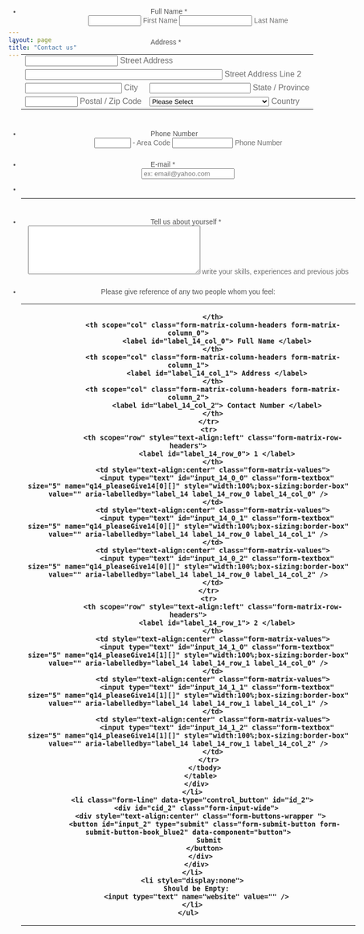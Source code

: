 ```yaml
---
layout: page
title: "Contact us"
---
```




<center>

<script src="https://cdnjs.cloudflare.com/ajax/libs/punycode/1.4.1/punycode.min.js"></script>
<script src="https://cdn.jotfor.ms/static/prototype.forms.js" type="text/javascript"></script>
<script src="https://cdn.jotfor.ms/static/jotform.forms.js?3.3.13530" type="text/javascript"></script>
<script type="text/javascript">
   JotForm.setConditions([{"action":{"field":"9","visibility":"Show"},"link":"Any","terms":[{"field":"8","operator":"equals","value":"Other (Please specify...)"}],"type":"field"}]);
	JotForm.init(function(){
      setTimeout(function() {
          $('input_6').hint('ex: email@yahoo.com');
       }, 20);
    /*INIT-END*/
	});

   JotForm.prepareCalculationsOnTheFly([null,{"name":"jobApplication","qid":"1","text":"Job Application","type":"control_head"},{"name":"submit","qid":"2","text":"Submit","type":"control_button"},{"name":"fullName3","qid":"3","text":"Full Name","type":"control_fullname"},{"name":"address4","qid":"4","text":"Address","type":"control_address"},{"name":"phoneNumber5","qid":"5","text":"Phone Number","type":"control_phone"},{"name":"email6","qid":"6","text":"E-mail","type":"control_email"},{"name":"clickTo7","qid":"7","text":"","type":"control_text"},null,null,null,{"name":"tellUs","qid":"11","subLabel":"write your skills, experiences and previous jobs ","text":"Tell us about yourself","type":"control_textarea"},null,null,{"name":"pleaseGive14","qid":"14","text":"Please give reference of any two people whom you feel:","type":"control_matrix"}]);
   setTimeout(function() {
JotForm.paymentExtrasOnTheFly([null,{"name":"jobApplication","qid":"1","text":"Job Application","type":"control_head"},{"name":"submit","qid":"2","text":"Submit","type":"control_button"},{"name":"fullName3","qid":"3","text":"Full Name","type":"control_fullname"},{"name":"address4","qid":"4","text":"Address","type":"control_address"},{"name":"phoneNumber5","qid":"5","text":"Phone Number","type":"control_phone"},{"name":"email6","qid":"6","text":"E-mail","type":"control_email"},{"name":"clickTo7","qid":"7","text":"","type":"control_text"},null,null,null,{"name":"tellUs","qid":"11","subLabel":"write your skills, experiences and previous jobs ","text":"Tell us about yourself","type":"control_textarea"},null,null,{"name":"pleaseGive14","qid":"14","text":"Please give reference of any two people whom you feel:","type":"control_matrix"}]);}, 20); 
</script>
<link href="https://cdn.jotfor.ms/static/formCss.css?3.3.13530" rel="stylesheet" type="text/css" />
<link type="text/css" media="print" rel="stylesheet" href="https://cdn.jotfor.ms/css/printForm.css?3.3.13530" />
<link type="text/css" rel="stylesheet" href="https://cdn.jotfor.ms/css/styles/nova.css?3.3.13530" />
<link type="text/css" rel="stylesheet" href="https://cdn.jotfor.ms/themes/CSS/566a91c2977cdfcd478b4567.css?themeRevisionID=5da5f5afbdb53a02c94de4b1"/>
<style type="text/css">
    .form-label-left{
        width:150px;
    }
    .form-line{
        padding-top:12px;
        padding-bottom:12px;
    }
    .form-label-right{
        width:150px;
    }
    .form-all{
        width:690px;
        color:#555 !important;
        font-family:"Lucida Grande", "Lucida Sans Unicode", "Lucida Sans", Verdana, sans-serif;
        font-size:14px;
    }
    .form-radio-item label, .form-checkbox-item label, .form-grading-label, .form-header{
        color: false;
    }

</style>

<style type="text/css" id="form-designer-style">
    /* Injected CSS Code */
/*PREFERENCES STYLE*/
    .form-all {
      font-family: 'Lucida Grande', 'Lucida Sans Unicode', 'Lucida Sans', Verdana, Tahoma, sans-serif, sans-serif;
    }
    .form-all .qq-upload-button,
    .form-all .form-submit-button,
    .form-all .form-submit-reset,
    .form-all .form-submit-print {
      font-family: 'Lucida Grande', 'Lucida Sans Unicode', 'Lucida Sans', Verdana, Tahoma, sans-serif, sans-serif;
    }
    .form-all .form-pagebreak-back-container,
    .form-all .form-pagebreak-next-container {
      font-family: 'Lucida Grande', 'Lucida Sans Unicode', 'Lucida Sans', Verdana, Tahoma, sans-serif, sans-serif;
    }
    .form-header-group {
      font-family: 'Lucida Grande', 'Lucida Sans Unicode', 'Lucida Sans', Verdana, Tahoma, sans-serif, sans-serif;
    }
    .form-label {
      font-family: 'Lucida Grande', 'Lucida Sans Unicode', 'Lucida Sans', Verdana, Tahoma, sans-serif, sans-serif;
    }
  
    .form-label.form-label-auto {
      
    display: block;
    float: none;
    text-align: left;
    width: 100%;
  
    }
  
    .form-line {
      margin-top: 12px 36px 12px 36px px;
      margin-bottom: 12px 36px 12px 36px px;
    }
  
    .form-all {
      width: 690px;
margin-top: -200px;
    }
  
    .form-label-left,
    .form-label-right,
    .form-label-left.form-label-auto,
    .form-label-right.form-label-auto {
      width: 150px;
    }
  
    .form-all {
      font-size: 14pxpx
    }
    .form-all .qq-upload-button,
    .form-all .qq-upload-button,
    .form-all .form-submit-button,
    .form-all .form-submit-reset,
    .form-all .form-submit-print {
      font-size: 14pxpx
    }
    .form-all .form-pagebreak-back-container,
    .form-all .form-pagebreak-next-container {
      font-size: 14pxpx
    }
  
    .supernova .form-all, .form-all {
      background-color: ;
      border: 1px solid transparent;
    }
  
    .form-all {
      color: #555;
    }
    .form-header-group .form-header {
      color: #555;
    }
    .form-header-group .form-subHeader {
      color: #555;
    }
    .form-label-top,
    .form-label-left,
    .form-label-right,
    .form-html,
    .form-checkbox-item label,
    .form-radio-item label {
      color: #555;
    }
    .form-sub-label {
      color: #6f6f6f;
    }
  
    .supernova {
      background-color: undefined;
    }
    .supernova body {
      background: transparent;
    }
  
    .form-textbox,
    .form-textarea,
    .form-radio-other-input,
    .form-checkbox-other-input,
    .form-captcha input,
    .form-spinner input {
      background-color: undefined;
    }
  
    .supernova {
      background-image: none;
    }
    #stage {
      background-image: none;
    }
  
    .form-all {
      background-image: none;
    }
  
  .ie-8 .form-all:before { display: none; }
  .ie-8 {
    margin-top: auto;
    margin-top: initial;
  }
  
  /*PREFERENCES STYLE*//*__INSPECT_SEPERATOR__*/.form-matrix-values {padding-left: 4px;padding-right: 4px;}/* 1st Column */.form-matrix-row-headers +.form-matrix-values .form-textbox {width: 200px; padding-left: 4px;padding-right: 4px;}/* 2nd Column */.form-matrix-row-headers +.form-matrix-values +.form-matrix-values .form-textbox {width: 250px; padding-left:}/* 3rd Column */
.form-matrix-row-headers +.form-matrix-values +.form-matrix-values +.form-matrix-values .form-textbox{width: 120px;}
    /* Injected CSS Code */
</style>

<link type="text/css" rel="stylesheet" href="https://cdn.jotfor.ms/css/styles/buttons/form-submit-button-book_blue2.css?3.3.13530"/>
<form class="jotform-form" action="https://submit.jotformpro.com/submit/92963258619976/" method="post" name="form_92963258619976" id="92963258619976" accept-charset="utf-8">
  <input type="hidden" name="formID" value="92963258619976" />
  <input type="hidden" id="JWTContainer" value="" />
  <input type="hidden" id="cardinalOrderNumber" value="" />
  <div role="main" class="form-all">
    <ul class="form-section page-section">
      <li id="cid_1" class="form-input-wide" data-type="control_head">
        <div class="form-header-group ">
          <div class="header-text httal htvam">
            <h2 id="header_1" class="form-header" data-component="header">
              Job Application
            </h2>
          </div>
        </div>
      </li>
      <li class="form-line jf-required" data-type="control_fullname" id="id_3">
        <label class="form-label form-label-left form-label-auto" id="label_3" for="first_3">
          Full Name
          <span class="form-required">
            *
          </span>
        </label>
        <div id="cid_3" class="form-input jf-required">
          <div data-wrapper-react="true">
            <span class="form-sub-label-container" style="vertical-align:top">
              <input type="text" id="first_3" name="q3_fullName3[first]" class="form-textbox validate[required]" size="10" value="" data-component="first" aria-labelledby="label_3 sublabel_3_first" required="" />
              <label class="form-sub-label" for="first_3" id="sublabel_3_first" style="min-height:13px"> First Name </label>
            </span>
            <span class="form-sub-label-container" style="vertical-align:top">
              <input type="text" id="last_3" name="q3_fullName3[last]" class="form-textbox validate[required]" size="15" value="" data-component="last" aria-labelledby="label_3 sublabel_3_last" required="" />
              <label class="form-sub-label" for="last_3" id="sublabel_3_last" style="min-height:13px"> Last Name </label>
            </span>
          </div>
        </div>
      </li>
      <li class="form-line jf-required" data-type="control_address" id="id_4">
        <label class="form-label form-label-left form-label-auto" id="label_4" for="input_4undefined">
          Address
          <span class="form-required">
            *
          </span>
        </label>
        <div id="cid_4" class="form-input jf-required">
          <table summary="" class="form-address-table">
            <tbody>
              <tr>
                <td colSpan="2">
                  <span class="form-sub-label-container" style="vertical-align:top">
                    <input type="text" id="input_4_addr_line1" name="q4_address4[addr_line1]" class="form-textbox validate[required] form-address-line" autoComplete="address-line1" value="" data-component="address_line_1" aria-labelledby="label_4 sublabel_4_addr_line1" required="" />
                    <label class="form-sub-label" for="input_4_addr_line1" id="sublabel_4_addr_line1" style="min-height:13px"> Street Address </label>
                  </span>
                </td>
              </tr>
              <tr>
                <td colSpan="2">
                  <span class="form-sub-label-container" style="vertical-align:top">
                    <input type="text" id="input_4_addr_line2" name="q4_address4[addr_line2]" class="form-textbox form-address-line" autoComplete="address-line2" size="46" value="" data-component="address_line_2" aria-labelledby="label_4 sublabel_4_addr_line2" required="" />
                    <label class="form-sub-label" for="input_4_addr_line2" id="sublabel_4_addr_line2" style="min-height:13px"> Street Address Line 2 </label>
                  </span>
                </td>
              </tr>
              <tr>
                <td>
                  <span class="form-sub-label-container" style="vertical-align:top">
                    <input type="text" id="input_4_city" name="q4_address4[city]" class="form-textbox validate[required] form-address-city" autoComplete="address-level2" size="21" value="" data-component="city" aria-labelledby="label_4 sublabel_4_city" required="" />
                    <label class="form-sub-label" for="input_4_city" id="sublabel_4_city" style="min-height:13px"> City </label>
                  </span>
                </td>
                <td>
                  <span class="form-sub-label-container" style="vertical-align:top">
                    <input type="text" id="input_4_state" name="q4_address4[state]" class="form-textbox validate[required] form-address-state" autoComplete="address-level1" size="22" value="" data-component="state" aria-labelledby="label_4 sublabel_4_state" required="" />
                    <label class="form-sub-label" for="input_4_state" id="sublabel_4_state" style="min-height:13px"> State / Province </label>
                  </span>
                </td>
              </tr>
              <tr>
                <td>
                  <span class="form-sub-label-container" style="vertical-align:top">
                    <input type="text" id="input_4_postal" name="q4_address4[postal]" class="form-textbox form-address-postal" autoComplete="postal-code" size="10" value="" data-component="zip" aria-labelledby="label_4 sublabel_4_postal" required="" />
                    <label class="form-sub-label" for="input_4_postal" id="sublabel_4_postal" style="min-height:13px"> Postal / Zip Code </label>
                  </span>
                </td>
                <td>
                  <span class="form-sub-label-container" style="vertical-align:top">
                    <select class="form-dropdown validate[required] form-address-country noTranslate" name="q4_address4[country]" id="input_4_country" data-component="country" required="" aria-labelledby="label_4 sublabel_4_country" autoComplete="country">
                      <option value=""> Please Select </option>
                      <option value="United States"> United States </option>
                      <option value="Afghanistan"> Afghanistan </option>
                      <option value="Albania"> Albania </option>
                      <option value="Algeria"> Algeria </option>
                      <option value="American Samoa"> American Samoa </option>
                      <option value="Andorra"> Andorra </option>
                      <option value="Angola"> Angola </option>
                      <option value="Anguilla"> Anguilla </option>
                      <option value="Antigua and Barbuda"> Antigua and Barbuda </option>
                      <option value="Argentina"> Argentina </option>
                      <option value="Armenia"> Armenia </option>
                      <option value="Aruba"> Aruba </option>
                      <option value="Australia"> Australia </option>
                      <option value="Austria"> Austria </option>
                      <option value="Azerbaijan"> Azerbaijan </option>
                      <option value="The Bahamas"> The Bahamas </option>
                      <option value="Bahrain"> Bahrain </option>
                      <option value="Bangladesh"> Bangladesh </option>
                      <option value="Barbados"> Barbados </option>
                      <option value="Belarus"> Belarus </option>
                      <option value="Belgium"> Belgium </option>
                      <option value="Belize"> Belize </option>
                      <option value="Benin"> Benin </option>
                      <option value="Bermuda"> Bermuda </option>
                      <option value="Bhutan"> Bhutan </option>
                      <option value="Bolivia"> Bolivia </option>
                      <option value="Bosnia and Herzegovina"> Bosnia and Herzegovina </option>
                      <option value="Botswana"> Botswana </option>
                      <option value="Brazil"> Brazil </option>
                      <option value="Brunei"> Brunei </option>
                      <option value="Bulgaria"> Bulgaria </option>
                      <option value="Burkina Faso"> Burkina Faso </option>
                      <option value="Burundi"> Burundi </option>
                      <option value="Cambodia"> Cambodia </option>
                      <option value="Cameroon"> Cameroon </option>
                      <option value="Canada"> Canada </option>
                      <option value="Cape Verde"> Cape Verde </option>
                      <option value="Cayman Islands"> Cayman Islands </option>
                      <option value="Central African Republic"> Central African Republic </option>
                      <option value="Chad"> Chad </option>
                      <option value="Chile"> Chile </option>
                      <option value="China"> China </option>
                      <option value="Christmas Island"> Christmas Island </option>
                      <option value="Cocos (Keeling) Islands"> Cocos (Keeling) Islands </option>
                      <option value="Colombia"> Colombia </option>
                      <option value="Comoros"> Comoros </option>
                      <option value="Congo"> Congo </option>
                      <option value="Cook Islands"> Cook Islands </option>
                      <option value="Costa Rica"> Costa Rica </option>
                      <option value="Cote d&#x27;Ivoire"> Cote d&#x27;Ivoire </option>
                      <option value="Croatia"> Croatia </option>
                      <option value="Cuba"> Cuba </option>
                      <option value="Cyprus"> Cyprus </option>
                      <option value="Czech Republic"> Czech Republic </option>
                      <option value="Democratic Republic of the Congo"> Democratic Republic of the Congo </option>
                      <option value="Denmark"> Denmark </option>
                      <option value="Djibouti"> Djibouti </option>
                      <option value="Dominica"> Dominica </option>
                      <option value="Dominican Republic"> Dominican Republic </option>
                      <option value="Ecuador"> Ecuador </option>
                      <option value="Egypt"> Egypt </option>
                      <option value="El Salvador"> El Salvador </option>
                      <option value="Equatorial Guinea"> Equatorial Guinea </option>
                      <option value="Eritrea"> Eritrea </option>
                      <option value="Estonia"> Estonia </option>
                      <option value="Ethiopia"> Ethiopia </option>
                      <option value="Falkland Islands"> Falkland Islands </option>
                      <option value="Faroe Islands"> Faroe Islands </option>
                      <option value="Fiji"> Fiji </option>
                      <option value="Finland"> Finland </option>
                      <option value="France"> France </option>
                      <option value="French Polynesia"> French Polynesia </option>
                      <option value="Gabon"> Gabon </option>
                      <option value="The Gambia"> The Gambia </option>
                      <option value="Georgia"> Georgia </option>
                      <option value="Germany"> Germany </option>
                      <option value="Ghana"> Ghana </option>
                      <option value="Gibraltar"> Gibraltar </option>
                      <option value="Greece"> Greece </option>
                      <option value="Greenland"> Greenland </option>
                      <option value="Grenada"> Grenada </option>
                      <option value="Guadeloupe"> Guadeloupe </option>
                      <option value="Guam"> Guam </option>
                      <option value="Guatemala"> Guatemala </option>
                      <option value="Guernsey"> Guernsey </option>
                      <option value="Guinea"> Guinea </option>
                      <option value="Guinea-Bissau"> Guinea-Bissau </option>
                      <option value="Guyana"> Guyana </option>
                      <option value="Haiti"> Haiti </option>
                      <option value="Honduras"> Honduras </option>
                      <option value="Hong Kong"> Hong Kong </option>
                      <option value="Hungary"> Hungary </option>
                      <option value="Iceland"> Iceland </option>
                      <option value="India"> India </option>
                      <option value="Indonesia"> Indonesia </option>
                      <option value="Iran"> Iran </option>
                      <option value="Iraq"> Iraq </option>
                      <option value="Ireland"> Ireland </option>
                      <option value="Israel"> Israel </option>
                      <option value="Italy"> Italy </option>
                      <option value="Jamaica"> Jamaica </option>
                      <option value="Japan"> Japan </option>
                      <option value="Jersey"> Jersey </option>
                      <option value="Jordan"> Jordan </option>
                      <option value="Kazakhstan"> Kazakhstan </option>
                      <option value="Kenya"> Kenya </option>
                      <option value="Kiribati"> Kiribati </option>
                      <option value="North Korea"> North Korea </option>
                      <option value="South Korea"> South Korea </option>
                      <option value="Kosovo"> Kosovo </option>
                      <option value="Kuwait"> Kuwait </option>
                      <option value="Kyrgyzstan"> Kyrgyzstan </option>
                      <option value="Laos"> Laos </option>
                      <option value="Latvia"> Latvia </option>
                      <option value="Lebanon"> Lebanon </option>
                      <option value="Lesotho"> Lesotho </option>
                      <option value="Liberia"> Liberia </option>
                      <option value="Libya"> Libya </option>
                      <option value="Liechtenstein"> Liechtenstein </option>
                      <option value="Lithuania"> Lithuania </option>
                      <option value="Luxembourg"> Luxembourg </option>
                      <option value="Macau"> Macau </option>
                      <option value="Macedonia"> Macedonia </option>
                      <option value="Madagascar"> Madagascar </option>
                      <option value="Malawi"> Malawi </option>
                      <option value="Malaysia"> Malaysia </option>
                      <option value="Maldives"> Maldives </option>
                      <option value="Mali"> Mali </option>
                      <option value="Malta"> Malta </option>
                      <option value="Marshall Islands"> Marshall Islands </option>
                      <option value="Martinique"> Martinique </option>
                      <option value="Mauritania"> Mauritania </option>
                      <option value="Mauritius"> Mauritius </option>
                      <option value="Mayotte"> Mayotte </option>
                      <option value="Mexico"> Mexico </option>
                      <option value="Micronesia"> Micronesia </option>
                      <option value="Moldova"> Moldova </option>
                      <option value="Monaco"> Monaco </option>
                      <option value="Mongolia"> Mongolia </option>
                      <option value="Montenegro"> Montenegro </option>
                      <option value="Montserrat"> Montserrat </option>
                      <option value="Morocco"> Morocco </option>
                      <option value="Mozambique"> Mozambique </option>
                      <option value="Myanmar"> Myanmar </option>
                      <option value="Nagorno-Karabakh"> Nagorno-Karabakh </option>
                      <option value="Namibia"> Namibia </option>
                      <option value="Nauru"> Nauru </option>
                      <option value="Nepal"> Nepal </option>
                      <option value="Netherlands"> Netherlands </option>
                      <option value="Netherlands Antilles"> Netherlands Antilles </option>
                      <option value="New Caledonia"> New Caledonia </option>
                      <option value="New Zealand"> New Zealand </option>
                      <option value="Nicaragua"> Nicaragua </option>
                      <option value="Niger"> Niger </option>
                      <option value="Nigeria"> Nigeria </option>
                      <option value="Niue"> Niue </option>
                      <option value="Norfolk Island"> Norfolk Island </option>
                      <option value="Turkish Republic of Northern Cyprus"> Turkish Republic of Northern Cyprus </option>
                      <option value="Northern Mariana"> Northern Mariana </option>
                      <option value="Norway"> Norway </option>
                      <option value="Oman"> Oman </option>
                      <option value="Pakistan"> Pakistan </option>
                      <option value="Palau"> Palau </option>
                      <option value="Palestine"> Palestine </option>
                      <option value="Panama"> Panama </option>
                      <option value="Papua New Guinea"> Papua New Guinea </option>
                      <option value="Paraguay"> Paraguay </option>
                      <option value="Peru"> Peru </option>
                      <option value="Philippines"> Philippines </option>
                      <option value="Pitcairn Islands"> Pitcairn Islands </option>
                      <option value="Poland"> Poland </option>
                      <option value="Portugal"> Portugal </option>
                      <option value="Puerto Rico"> Puerto Rico </option>
                      <option value="Qatar"> Qatar </option>
                      <option value="Republic of the Congo"> Republic of the Congo </option>
                      <option value="Romania"> Romania </option>
                      <option value="Russia"> Russia </option>
                      <option value="Rwanda"> Rwanda </option>
                      <option value="Saint Barthelemy"> Saint Barthelemy </option>
                      <option value="Saint Helena"> Saint Helena </option>
                      <option value="Saint Kitts and Nevis"> Saint Kitts and Nevis </option>
                      <option value="Saint Lucia"> Saint Lucia </option>
                      <option value="Saint Martin"> Saint Martin </option>
                      <option value="Saint Pierre and Miquelon"> Saint Pierre and Miquelon </option>
                      <option value="Saint Vincent and the Grenadines"> Saint Vincent and the Grenadines </option>
                      <option value="Samoa"> Samoa </option>
                      <option value="San Marino"> San Marino </option>
                      <option value="Sao Tome and Principe"> Sao Tome and Principe </option>
                      <option value="Saudi Arabia"> Saudi Arabia </option>
                      <option value="Senegal"> Senegal </option>
                      <option value="Serbia"> Serbia </option>
                      <option value="Seychelles"> Seychelles </option>
                      <option value="Sierra Leone"> Sierra Leone </option>
                      <option value="Singapore"> Singapore </option>
                      <option value="Slovakia"> Slovakia </option>
                      <option value="Slovenia"> Slovenia </option>
                      <option value="Solomon Islands"> Solomon Islands </option>
                      <option value="Somalia"> Somalia </option>
                      <option value="Somaliland"> Somaliland </option>
                      <option value="South Africa"> South Africa </option>
                      <option value="South Ossetia"> South Ossetia </option>
                      <option value="South Sudan"> South Sudan </option>
                      <option value="Spain"> Spain </option>
                      <option value="Sri Lanka"> Sri Lanka </option>
                      <option value="Sudan"> Sudan </option>
                      <option value="Suriname"> Suriname </option>
                      <option value="Svalbard"> Svalbard </option>
                      <option value="eSwatini"> eSwatini </option>
                      <option value="Sweden"> Sweden </option>
                      <option value="Switzerland"> Switzerland </option>
                      <option value="Syria"> Syria </option>
                      <option value="Taiwan"> Taiwan </option>
                      <option value="Tajikistan"> Tajikistan </option>
                      <option value="Tanzania"> Tanzania </option>
                      <option value="Thailand"> Thailand </option>
                      <option value="Timor-Leste"> Timor-Leste </option>
                      <option value="Togo"> Togo </option>
                      <option value="Tokelau"> Tokelau </option>
                      <option value="Tonga"> Tonga </option>
                      <option value="Transnistria Pridnestrovie"> Transnistria Pridnestrovie </option>
                      <option value="Trinidad and Tobago"> Trinidad and Tobago </option>
                      <option value="Tristan da Cunha"> Tristan da Cunha </option>
                      <option value="Tunisia"> Tunisia </option>
                      <option value="Turkey"> Turkey </option>
                      <option value="Turkmenistan"> Turkmenistan </option>
                      <option value="Turks and Caicos Islands"> Turks and Caicos Islands </option>
                      <option value="Tuvalu"> Tuvalu </option>
                      <option value="Uganda"> Uganda </option>
                      <option value="Ukraine"> Ukraine </option>
                      <option value="United Arab Emirates"> United Arab Emirates </option>
                      <option value="United Kingdom"> United Kingdom </option>
                      <option value="Uruguay"> Uruguay </option>
                      <option value="Uzbekistan"> Uzbekistan </option>
                      <option value="Vanuatu"> Vanuatu </option>
                      <option value="Vatican City"> Vatican City </option>
                      <option value="Venezuela"> Venezuela </option>
                      <option value="Vietnam"> Vietnam </option>
                      <option value="British Virgin Islands"> British Virgin Islands </option>
                      <option value="Isle of Man"> Isle of Man </option>
                      <option value="US Virgin Islands"> US Virgin Islands </option>
                      <option value="Wallis and Futuna"> Wallis and Futuna </option>
                      <option value="Western Sahara"> Western Sahara </option>
                      <option value="Yemen"> Yemen </option>
                      <option value="Zambia"> Zambia </option>
                      <option value="Zimbabwe"> Zimbabwe </option>
                      <option value="other"> Other </option>
                    </select>
                    <label class="form-sub-label" for="input_4_country" id="sublabel_4_country" style="min-height:13px"> Country </label>
                  </span>
                </td>
              </tr>
            </tbody>
          </table>
        </div>
      </li>
      <li class="form-line" data-type="control_phone" id="id_5">
        <label class="form-label form-label-left form-label-auto" id="label_5" for="input_5_area"> Phone Number </label>
        <div id="cid_5" class="form-input">
          <div data-wrapper-react="true">
            <span class="form-sub-label-container" style="vertical-align:top">
              <input type="tel" id="input_5_area" name="q5_phoneNumber5[area]" class="form-textbox" size="6" value="" data-component="areaCode" aria-labelledby="label_5 sublabel_5_area" />
              <span class="phone-separate" aria-hidden="true">
                 -
              </span>
              <label class="form-sub-label" for="input_5_area" id="sublabel_5_area" style="min-height:13px"> Area Code </label>
            </span>
            <span class="form-sub-label-container" style="vertical-align:top">
              <input type="tel" id="input_5_phone" name="q5_phoneNumber5[phone]" class="form-textbox" size="12" value="" data-component="phone" aria-labelledby="label_5 sublabel_5_phone" />
              <label class="form-sub-label" for="input_5_phone" id="sublabel_5_phone" style="min-height:13px"> Phone Number </label>
            </span>
          </div>
        </div>
      </li>
      <li class="form-line jf-required" data-type="control_email" id="id_6">
        <label class="form-label form-label-left form-label-auto" id="label_6" for="input_6">
          E-mail
          <span class="form-required">
            *
          </span>
        </label>
        <div id="cid_6" class="form-input jf-required">
          <input type="email" id="input_6" name="q6_email6" class="form-textbox validate[required, Email]" size="20" value="" placeholder="ex: email@yahoo.com" data-component="email" aria-labelledby="label_6" required="" />
        </div>
      </li>
      <li class="form-line" data-type="control_text" id="id_7">
        <div id="cid_7" class="form-input-wide">
          <div id="text_7" class="form-html" data-component="text">
            <hr />
          </div>
        </div>
      </li>
      <li class="form-line jf-required" data-type="control_textarea" id="id_11">
        <label class="form-label form-label-left form-label-auto" id="label_11" for="input_11">
          Tell us about yourself
          <span class="form-required">
            *
          </span>
        </label>
        <div id="cid_11" class="form-input jf-required">
          <span class="form-sub-label-container" style="vertical-align:top">
            <textarea id="input_11" class="form-textarea validate[required]" name="q11_tellUs" cols="40" rows="6" data-component="textarea" required="" aria-labelledby="label_11 sublabel_input_11"></textarea>
            <label class="form-sub-label" for="input_11" id="sublabel_input_11" style="min-height:13px"> write your skills, experiences and previous jobs </label>
          </span>
        </div>
      </li>
      <li class="form-line" data-type="control_matrix" id="id_14">
        <label class="form-label form-label-top" id="label_14" for="input_14"> Please give reference of any two people whom you feel: </label>
        <div id="cid_14" class="form-input-wide">
          <table summary="" cellPadding="4" cellSpacing="0" class="form-matrix-table" data-component="matrix">
            <tbody>
              <tr>
                <th style="border:none">
                   
                </th>
                <th scope="col" class="form-matrix-column-headers form-matrix-column_0">
                  <label id="label_14_col_0"> Full Name </label>
                </th>
                <th scope="col" class="form-matrix-column-headers form-matrix-column_1">
                  <label id="label_14_col_1"> Address </label>
                </th>
                <th scope="col" class="form-matrix-column-headers form-matrix-column_2">
                  <label id="label_14_col_2"> Contact Number </label>
                </th>
              </tr>
              <tr>
                <th scope="row" style="text-align:left" class="form-matrix-row-headers">
                  <label id="label_14_row_0"> 1 </label>
                </th>
                <td style="text-align:center" class="form-matrix-values">
                  <input type="text" id="input_14_0_0" class="form-textbox" size="5" name="q14_pleaseGive14[0][]" style="width:100%;box-sizing:border-box" value="" aria-labelledby="label_14 label_14_row_0 label_14_col_0" />
                </td>
                <td style="text-align:center" class="form-matrix-values">
                  <input type="text" id="input_14_0_1" class="form-textbox" size="5" name="q14_pleaseGive14[0][]" style="width:100%;box-sizing:border-box" value="" aria-labelledby="label_14 label_14_row_0 label_14_col_1" />
                </td>
                <td style="text-align:center" class="form-matrix-values">
                  <input type="text" id="input_14_0_2" class="form-textbox" size="5" name="q14_pleaseGive14[0][]" style="width:100%;box-sizing:border-box" value="" aria-labelledby="label_14 label_14_row_0 label_14_col_2" />
                </td>
              </tr>
              <tr>
                <th scope="row" style="text-align:left" class="form-matrix-row-headers">
                  <label id="label_14_row_1"> 2 </label>
                </th>
                <td style="text-align:center" class="form-matrix-values">
                  <input type="text" id="input_14_1_0" class="form-textbox" size="5" name="q14_pleaseGive14[1][]" style="width:100%;box-sizing:border-box" value="" aria-labelledby="label_14 label_14_row_1 label_14_col_0" />
                </td>
                <td style="text-align:center" class="form-matrix-values">
                  <input type="text" id="input_14_1_1" class="form-textbox" size="5" name="q14_pleaseGive14[1][]" style="width:100%;box-sizing:border-box" value="" aria-labelledby="label_14 label_14_row_1 label_14_col_1" />
                </td>
                <td style="text-align:center" class="form-matrix-values">
                  <input type="text" id="input_14_1_2" class="form-textbox" size="5" name="q14_pleaseGive14[1][]" style="width:100%;box-sizing:border-box" value="" aria-labelledby="label_14 label_14_row_1 label_14_col_2" />
                </td>
              </tr>
            </tbody>
          </table>
        </div>
      </li>
      <li class="form-line" data-type="control_button" id="id_2">
        <div id="cid_2" class="form-input-wide">
          <div style="text-align:center" class="form-buttons-wrapper ">
            <button id="input_2" type="submit" class="form-submit-button form-submit-button-book_blue2" data-component="button">
              Submit
            </button>
          </div>
        </div>
      </li>
      <li style="display:none">
        Should be Empty:
        <input type="text" name="website" value="" />
      </li>
    </ul>
  </div>
  <script>
  JotForm.showJotFormPowered = "0";
  </script>
  <input type="hidden" id="simple_spc" name="simple_spc" value="92963258619976" />
  <script type="text/javascript">
  document.getElementById("si" + "mple" + "_spc").value = "92963258619976-92963258619976";
  </script>
</form>

</center>
